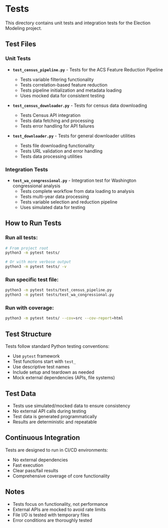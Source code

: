 # Tests

This directory contains unit tests and integration tests for the Election Modeling project.

## Test Files

### Unit Tests

- **`test_census_pipeline.py`** - Tests for the ACS Feature Reduction Pipeline
  - Tests variable filtering functionality
  - Tests correlation-based feature reduction
  - Tests pipeline initialization and metadata loading
  - Uses mocked data for consistent testing

- **`test_census_downloader.py`** - Tests for census data downloading
  - Tests Census API integration
  - Tests data fetching and processing
  - Tests error handling for API failures

- **`test_downloader.py`** - Tests for general downloader utilities
  - Tests file downloading functionality
  - Tests URL validation and error handling
  - Tests data processing utilities

### Integration Tests

- **`test_wa_congressional.py`** - Integration test for Washington congressional analysis
  - Tests complete workflow from data loading to analysis
  - Tests multi-year data processing
  - Tests variable selection and reduction pipeline
  - Uses simulated data for testing

## How to Run Tests

### Run all tests:
```bash
# From project root
python3 -m pytest tests/

# Or with more verbose output
python3 -m pytest tests/ -v
```

### Run specific test file:
```bash
python3 -m pytest tests/test_census_pipeline.py
python3 -m pytest tests/test_wa_congressional.py
```

### Run with coverage:
```bash
python3 -m pytest tests/ --cov=src --cov-report=html
```

## Test Structure

Tests follow standard Python testing conventions:
- Use `pytest` framework
- Test functions start with `test_`
- Use descriptive test names
- Include setup and teardown as needed
- Mock external dependencies (APIs, file systems)

## Test Data

- Tests use simulated/mocked data to ensure consistency
- No external API calls during testing
- Test data is generated programmatically
- Results are deterministic and repeatable

## Continuous Integration

Tests are designed to run in CI/CD environments:
- No external dependencies
- Fast execution
- Clear pass/fail results
- Comprehensive coverage of core functionality

## Notes

- Tests focus on functionality, not performance
- External APIs are mocked to avoid rate limits
- File I/O is tested with temporary files
- Error conditions are thoroughly tested
